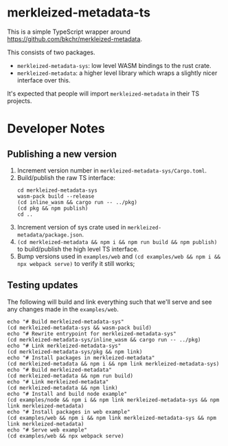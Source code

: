 # merkleized-metadata-ts

This is a simple TypeScript wrapper around https://github.com/bkchr/merkleized-metadata.

This consists of two packages.

- `merkleized-metadata-sys`: low level WASM bindings to the rust crate.
- `merkleized-metadata`: a higher level library which wraps a slightly nicer interface over this.

It's expected that people will import `merkleized-metadata` in their TS projects.

# Developer Notes

## Publishing a new version

1. Increment version number in `merkleized-metadata-sys/Cargo.toml`.
2. Build/publish the raw TS interface:
   ```
   cd merkleized-metadata-sys
   wasm-pack build --release
   (cd inline_wasm && cargo run -- ../pkg)
   (cd pkg && npm publish)
   cd ..
   ```
3. Increment version of sys crate used in `merkleized-metadata/package.json`.
4. `(cd merkleized-metadata && npm i && npm run build && npm publish)` to build/publish the high level TS interface.
5. Bump versions used in `examples/web` and `(cd examples/web && npm i && npx webpack serve)` to verify it still works;

## Testing updates

The following will build and link everything such that we'll serve and see any changes made in the `examples/web`.

```
echo "# Build merkleized-metadata-sys"
(cd merkleized-metadata-sys && wasm-pack build)
echo "# Rewrite entrypoint for merkleized-metadata-sys"
(cd merkleized-metadata-sys/inline_wasm && cargo run -- ../pkg)
echo "# Link merkleized-metadata-sys"
(cd merkleized-metadata-sys/pkg && npm link)
echo "# Install packages in merkleized-metadata"
(cd merkleized-metadata && npm i && npm link merkleized-metadata-sys)
echo "# Build merkleized-metadata"
(cd merkleized-metadata && npm run build)
echo "# Link merkleized-metadata"
(cd merkleized-metadata && npm link)
echo "# Install and build node example"
(cd examples/node && npm i && npm link merkleized-metadata-sys && npm link merkleized-metadata)
echo "# Install packages in web example"
(cd examples/web && npm i && npm link merkleized-metadata-sys && npm link merkleized-metadata)
echo "# Serve web example"
(cd examples/web && npx webpack serve)
```
